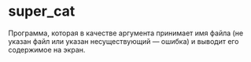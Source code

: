 # super_cat
Программа, которая в качестве аргумента принимает имя файла (не указан файл или указан несуществующий — ошибка) и выводит его содержимое на экран.
